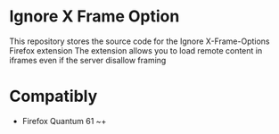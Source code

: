 # Ignore X Frame Option
This repository stores the source code for the Ignore X-Frame-Options Firefox extension
The extension allows you to load remote content in iframes even if the server disallow framing

# Compatibly
- Firefox Quantum 61 ~+